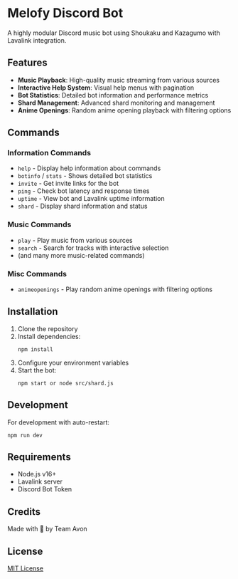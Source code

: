 # Melofy Discord Bot

A highly modular Discord music bot using Shoukaku and Kazagumo with Lavalink integration.

## Features

- **Music Playback**: High-quality music streaming from various sources
- **Interactive Help System**: Visual help menus with pagination
- **Bot Statistics**: Detailed bot information and performance metrics
- **Shard Management**: Advanced shard monitoring and management
- **Anime Openings**: Random anime opening playback with filtering options

## Commands

### Information Commands
- `help` - Display help information about commands
- `botinfo` / `stats` - Shows detailed bot statistics
- `invite` - Get invite links for the bot
- `ping` - Check bot latency and response times
- `uptime` - View bot and Lavalink uptime information
- `shard` - Display shard information and status

### Music Commands
- `play` - Play music from various sources
- `search` - Search for tracks with interactive selection
- (and many more music-related commands)

### Misc Commands
- `animeopenings` - Play random anime openings with filtering options

## Installation

1. Clone the repository
2. Install dependencies:
   ```
   npm install
   ```
3. Configure your environment variables
4. Start the bot:
   ```
   npm start or node src/shard.js
   ```

## Development

For development with auto-restart:
```
npm run dev
```

## Requirements

- Node.js v16+
- Lavalink server
- Discord Bot Token

## Credits

Made with 🧡 by Team Avon

## License

[MIT License](LICENSE)

